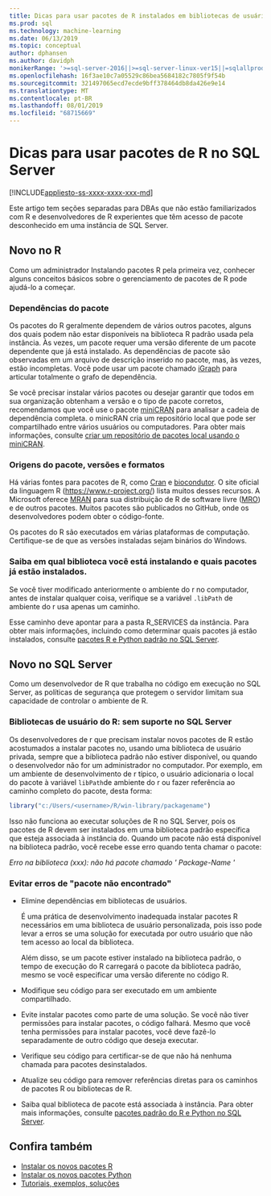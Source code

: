 ```yaml
---
title: Dicas para usar pacotes de R instalados em bibliotecas de usuário
ms.prod: sql
ms.technology: machine-learning
ms.date: 06/13/2019
ms.topic: conceptual
author: dphansen
ms.author: davidph
monikerRange: '>=sql-server-2016||>=sql-server-linux-ver15||=sqlallproducts-allversions'
ms.openlocfilehash: 16f3ae10c7a05529c86bea5684182c7805f9f54b
ms.sourcegitcommit: 321497065ecd7ecde9bff378464db8da426e9e14
ms.translationtype: MT
ms.contentlocale: pt-BR
ms.lasthandoff: 08/01/2019
ms.locfileid: "68715669"
---
```

# <a name="tips-for-using-r-packages-in-sql-server"></a>Dicas para usar pacotes de R no SQL Server
[!INCLUDE[appliesto-ss-xxxx-xxxx-xxx-md](../../includes/appliesto-ss-xxxx-xxxx-xxx-md.md)]

Este artigo tem seções separadas para DBAs que não estão familiarizados com R e desenvolvedores de R experientes que têm acesso de pacote desconhecido em uma instância de SQL Server.

## <a name="new-to-r"></a>Novo no R

Como um administrador Instalando pacotes R pela primeira vez, conhecer alguns conceitos básicos sobre o gerenciamento de pacotes de R pode ajudá-lo a começar.

### <a name="package-dependencies"></a>Dependências do pacote

Os pacotes do R geralmente dependem de vários outros pacotes, alguns dos quais podem não estar disponíveis na biblioteca R padrão usada pela instância. Às vezes, um pacote requer uma versão diferente de um pacote dependente que já está instalado. As dependências de pacote são observadas em um arquivo de descrição inserido no pacote, mas, às vezes, estão incompletas. Você pode usar um pacote chamado [iGraph](https://igraph.org/r/) para articular totalmente o grafo de dependência.

Se você precisar instalar vários pacotes ou desejar garantir que todos em sua organização obtenham a versão e o tipo de pacote corretos, recomendamos que você use o pacote [miniCRAN](https://mran.microsoft.com/package/miniCRAN) para analisar a cadeia de dependência completa. o minicRAN cria um repositório local que pode ser compartilhado entre vários usuários ou computadores. Para obter mais informações, consulte [criar um repositório de pacotes local usando o miniCRAN](create-a-local-package-repository-using-minicran.md).

### <a name="package-sources-versions-and-formats"></a>Origens do pacote, versões e formatos

Há várias fontes para pacotes de R, como [Cran](https://cran.r-project.org/) e [biocondutor](https://www.bioconductor.org/). O site oficial da linguagem R (<https://www.r-project.org/>) lista muitos desses recursos. A Microsoft oferece [MRAN](https://mran.microsoft.com/) para sua distribuição de R de software livre ([MRO](https://mran.microsoft.com/open)) e de outros pacotes. Muitos pacotes são publicados no GitHub, onde os desenvolvedores podem obter o código-fonte.

Os pacotes do R são executados em várias plataformas de computação. Certifique-se de que as versões instaladas sejam binários do Windows.

### <a name="know-which-library-you-are-installing-to-and-which-packages-are-already-installed"></a>Saiba em qual biblioteca você está instalando e quais pacotes já estão instalados.

Se você tiver modificado anteriormente o ambiente do r no computador, antes de instalar qualquer coisa, verifique se a variável `.libPath` de ambiente do r usa apenas um caminho.

Esse caminho deve apontar para a pasta R_SERVICES da instância. Para obter mais informações, incluindo como determinar quais pacotes já estão instalados, consulte [pacotes R e Python padrão no SQL Server](../package-management/default-packages.md).

## <a name="new-to-sql-server"></a>Novo no SQL Server

Como um desenvolvedor de R que trabalha no código em execução no SQL Server, as políticas de segurança que protegem o servidor limitam sua capacidade de controlar o ambiente de R.

### <a name="r-user-libraries-not-supported-on-sql-server"></a>Bibliotecas de usuário do R: sem suporte no SQL Server

Os desenvolvedores de r que precisam instalar novos pacotes de R estão acostumados a instalar pacotes no, usando uma biblioteca de usuário privada, sempre que a biblioteca padrão não estiver disponível, ou quando o desenvolvedor não for um administrador no computador. Por exemplo, em um ambiente de desenvolvimento de r típico, o usuário adicionaria o local do pacote à variável `libPath`de ambiente do r ou fazer referência ao caminho completo do pacote, desta forma:

```R
library("c:/Users/<username>/R/win-library/packagename")
```

Isso não funciona ao executar soluções de R no SQL Server, pois os pacotes de R devem ser instalados em uma biblioteca padrão específica que esteja associada à instância do. Quando um pacote não está disponível na biblioteca padrão, você recebe esse erro quando tenta chamar o pacote:

*Erro na biblioteca (xxx): não há pacote chamado ' Package-Name '*

### <a name="avoid-package-not-found-errors"></a>Evitar erros de "pacote não encontrado"

+ Elimine dependências em bibliotecas de usuários. 

    É uma prática de desenvolvimento inadequada instalar pacotes R necessários em uma biblioteca de usuário personalizada, pois isso pode levar a erros se uma solução for executada por outro usuário que não tem acesso ao local da biblioteca.

    Além disso, se um pacote estiver instalado na biblioteca padrão, o tempo de execução do R carregará o pacote da biblioteca padrão, mesmo se você especificar uma versão diferente no código R.

+ Modifique seu código para ser executado em um ambiente compartilhado.

+ Evite instalar pacotes como parte de uma solução. Se você não tiver permissões para instalar pacotes, o código falhará. Mesmo que você tenha permissões para instalar pacotes, você deve fazê-lo separadamente de outro código que deseja executar.

+ Verifique seu código para certificar-se de que não há nenhuma chamada para pacotes desinstalados.

+ Atualize seu código para remover referências diretas para os caminhos de pacotes R ou bibliotecas de R. 

+ Saiba qual biblioteca de pacote está associada à instância. Para obter mais informações, consulte [pacotes padrão do R e Python no SQL Server](../package-management/default-packages.md).

## <a name="see-also"></a>Confira também

+ [Instalar os novos pacotes R](install-additional-r-packages-on-sql-server.md)
+ [Instalar os novos pacotes Python](../python/install-additional-python-packages-on-sql-server.md)
+ [Tutoriais, exemplos, soluções](../tutorials/machine-learning-services-tutorials.md)